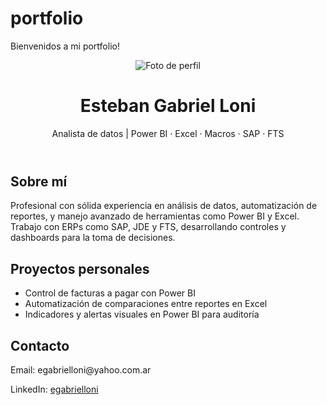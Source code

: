 # portfolio
Bienvenidos a mi portfolio!

<!DOCTYPE html>
<html lang="es">
<head>
    <meta charset="UTF-8">
    <title>Esteban Gabriel Loni - Portfolio</title>
    <link rel="stylesheet" href="style.css">
</head>
<body>
    <header>
        <img src="foto.jpg" alt="Foto de perfil" class="perfil.jpg">
        <h1>Esteban Gabriel Loni</h1>
        <p>Analista de datos | Power BI · Excel · Macros · SAP · FTS</p>
    </header>
    <section>
        <h2>Sobre mí</h2>
        <p>Profesional con sólida experiencia en análisis de datos, automatización de reportes, y manejo avanzado de herramientas como Power BI y Excel. Trabajo con ERPs como SAP, JDE y FTS, desarrollando controles y dashboards para la toma de decisiones.</p>
    </section>
    <section>
        <h2>Proyectos personales</h2>
        <ul>
            <li>Control de facturas a pagar con Power BI</li>
            <li>Automatización de comparaciones entre reportes en Excel</li>
            <li>Indicadores y alertas visuales en Power BI para auditoría</li>
        </ul>
    </section>
    <section>
        <h2>Contacto</h2>
        <p>Email: egabrielloni@yahoo.com.ar</p>
        <p>LinkedIn: <a href="https://www.linkedin.com/in/egabrielloni" target="_blank">egabrielloni</a></p>
    </section>
</body>
</html>
